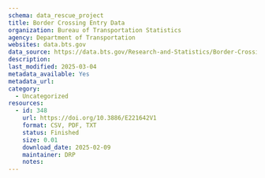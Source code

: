 ```yaml
---
schema: data_rescue_project 
title: Border Crossing Entry Data
organization: Bureau of Transportation Statistics
agency: Department of Transportation
websites: data.bts.gov
data_source: https://data.bts.gov/Research-and-Statistics/Border-Crossing-Entry-Data/keg4-3bc2/about_data
description: 
last_modified: 2025-03-04
metadata_available: Yes
metadata_url: 
category:
  - Uncategorized
resources:
  - id: 348
    url: https://doi.org/10.3886/E221642V1
    format: CSV, PDF, TXT
    status: Finished
    size: 0.01
    download_date: 2025-02-09
    maintainer: DRP
    notes: 
---
```


